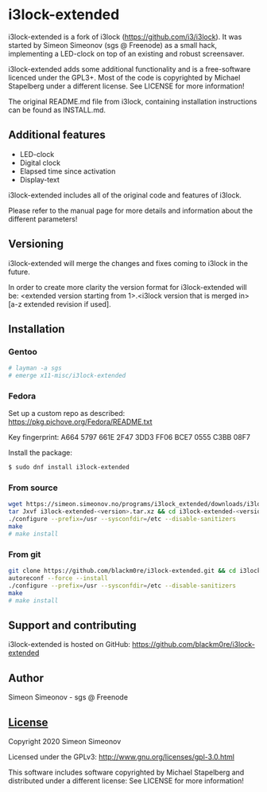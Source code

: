 # i3lock-extended

i3lock-extended is a fork of i3lock (https://github.com/i3/i3lock).
It was started by Simeon Simeonov (sgs @ Freenode) as a small hack, 
implementing a LED-clock on top of an existing and robust screensaver.

i3lock-extended adds some additional functionality and is a free-software
licenced under the GPL3+. Most of the code is copyrighted by Michael Stapelberg
under a different license. See LICENSE for more information\!

The original README.md file from i3lock, containing installation instructions
can be found as INSTALL.md.


## Additional features

- LED-clock
- Digital clock
- Elapsed time since activation
- Display-text

i3lock-extended includes all of the original code and features of i3lock.

Please refer to the manual page for more details and information about the different parameters\!


## Versioning

i3lock-extended will merge the changes and fixes coming to i3lock in the
future.

In order to create more clarity the version format for i3lock-extended will be:
\<extended version starting from 1>.\<i3lock version that is merged in\>[a-z
extended revision if used].


## Installation

### Gentoo

   ```bash
   # layman -a sgs
   # emerge x11-misc/i3lock-extended
   ```

### Fedora

Set up a custom repo as described: https://pkg.pichove.org/Fedora/README.txt

Key fingerprint: A664 5797 661E 2F47 3DD3  FF06 BCE7 0555 C3BB 08F7

Install the package:

   ```bash
   $ sudo dnf install i3lock-extended
   ```


### From source

   ```bash
   wget https://simeon.simeonov.no/programs/i3lock_extended/downloads/i3lock-extended-<version>.tar.xz
   tar Jxvf i3lock-extended-<version>.tar.xz && cd i3lock-extended-<version>
   ./configure --prefix=/usr --sysconfdir=/etc --disable-sanitizers
   make
   # make install
   ```


### From git

   ```bash
   git clone https://github.com/blackm0re/i3lock-extended.git && cd i3lock-extended
   autoreconf --force --install
   ./configure --prefix=/usr --sysconfdir=/etc --disable-sanitizers
   make
   # make install
   ```


## Support and contributing

i3lock-extended is hosted on GitHub: https://github.com/blackm0re/i3lock-extended


## Author

Simeon Simeonov - sgs @ Freenode


## [License](https://github.com/blackm0re/i3lock-extended/blob/master/LICENSE)

Copyright 2020 Simeon Simeonov

Licensed under the GPLv3: http://www.gnu.org/licenses/gpl-3.0.html

This software includes software copyrighted by Michael Stapelberg and
distributed under a different license: See LICENSE for more information!

